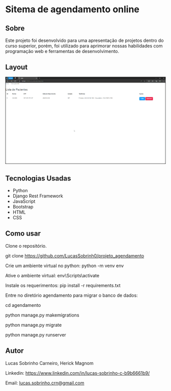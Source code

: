 # Sitema de agendamento online

## Sobre

Este projeto foi desenvolvido para uma apresentação de projetos dentro do curso superior, porém, foi utilizado para aprimorar nossas habilidades com programação web e ferramentas de desenvolvimento.

## Layout

![Layout](./img/layout.gif)

## Tecnologias Usadas

- Python
- Django Rest Framework
- JavaScript
- Bootstrap
- HTML
- CSS

## Como usar

Clone o repositório.

git clone https://github.com/LucasSobrinh0/projeto_agendamento

Crie um ambiente virtual no python: python -m venv env

Ative o ambiente virtual: env\Scripts\activate

Instale os requerimentos: pip install -r requirements.txt

Entre no diretório agendamento para migrar o banco de dados:

cd agendamento
 
python manage.py makemigrations
 
python manage.py migrate

python manage.py runserver

## Autor

Lucas Sobrinho Carneiro, Herick Magnom

Linkedin: https://www.linkedin.com/in/lucas-sobrinho-c-b9b6661b9/

Email: lucas.sobrinho.crn@gmail.com
